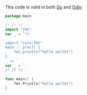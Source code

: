 This code is valid in both [Go](https://go.dev) and [Odin](https://odin-lang.org/)
```go
package main

/* /* */
import "fmt"
var _ = `*/

import "core:fmt"
main :: proc() {
    fmt.println("hello world!")
}
_ := `
var _ = `
/* /* */ `

func main() {
    fmt.Println("hello world!")
}
```
